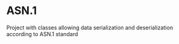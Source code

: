 # ASN.1
Project with classes allowing data serialization and deserialization according to ASN.1 standard
